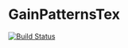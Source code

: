 # GainPatternsTex

[![Build Status](https://travis-ci.org/dressel/GainPatternsTex.jl.svg?branch=master)](https://travis-ci.org/dressel/GainPatternsTex.jl)
